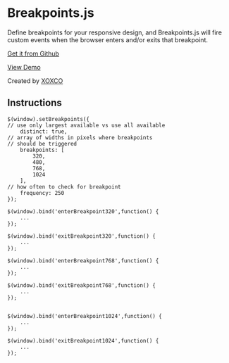 # Breakpoints.js

Define breakpoints for your responsive design, and Breakpoints.js will fire custom events when the browser enters and/or exits that breakpoint.

[Get it from Github](https://github.com/xoxco/breakpoints)

[View Demo](http://xoxco.com/projects/code/breakpoints/)

Created by [XOXCO](http://xoxco.com)

## Instructions

	$(window).setBreakpoints({
	// use only largest available vs use all available
		distinct: true, 
	// array of widths in pixels where breakpoints
	// should be triggered
		breakpoints: [
			320,
			480,
			768,
			1024
		],
	// how often to check for breakpoint
		frequency: 250
	});		
	
	$(window).bind('enterBreakpoint320',function() {
		...
	});
	
	$(window).bind('exitBreakpoint320',function() {
		...
	});
	
	$(window).bind('enterBreakpoint768',function() {
		...
	});
	
	$(window).bind('exitBreakpoint768',function() {
		...
	});
	
	
	$(window).bind('enterBreakpoint1024',function() {
		...
	});
	
	$(window).bind('exitBreakpoint1024',function() {
		...
	});

